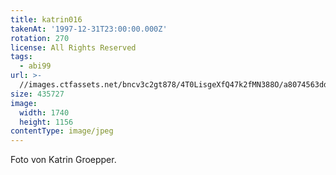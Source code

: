 ```yaml
---
title: katrin016
takenAt: '1997-12-31T23:00:00.000Z'
rotation: 270
license: All Rights Reserved
tags:
  - abi99
url: >-
  //images.ctfassets.net/bncv3c2gt878/4T0LisgeXfQ47k2fMN388O/a8074563ddf69ab858387c1a8dc6bcca/katrin016_14668458076_o
size: 435727
image:
  width: 1740
  height: 1156
contentType: image/jpeg
---
```


Foto von Katrin Groepper.